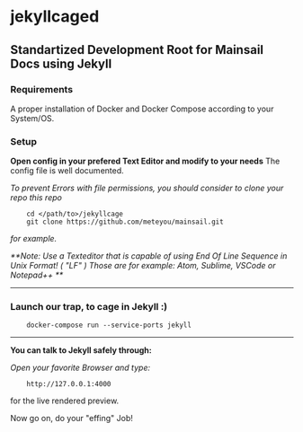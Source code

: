 # jekyllcaged

## Standartized Development Root for Mainsail Docs using Jekyll

### Requirements

A proper installation of Docker and Docker Compose according to your System/OS.

### Setup

**Open config in your prefered Text Editor and modify to your needs**
The config file is well documented.

_To prevent Errors with file permissions, you should consider to clone your repo
this repo_

        cd </path/to>/jekyllcage
        git clone https://github.com/meteyou/mainsail.git
_for example._

_**Note: Use a Texteditor that is capable of using End Of Line Sequence in Unix Format! ( "LF" )
Those are for example: Atom, Sublime, VSCode or Notepad++ **_

---

### Launch our trap, to cage in Jekyll :)

        docker-compose run --service-ports jekyll

---

**You can talk to Jekyll safely through:**

_Open your favorite Browser and type:_

        http://127.0.0.1:4000

for the live rendered preview.

Now go on, do your "effing" Job!
